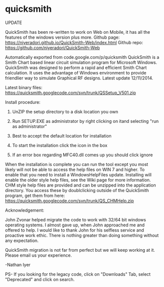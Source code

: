 # quicksmith

UPDATE

QuickSmith has been re-written to work on Web on Mobile, it has all the features of the windows version plus more.
Github page: https://niyeradori.github.io/QuickSmith-Web/index.html
Github repo: https://github.com/niyeradori/QuickSmith-Web

Automatically exported from code.google.com/p/quicksmith
QuickSmith is a Smith Chart based linear circuit simulation program for Microsoft Windows. QuickSmith was designed to perform a rapid and efficient Smith Chart calculation. It uses the advantage of Windows environment to provide friendlier way to simulate Graphical RF designs. Latest update 12/11/2014.

Latest binary files: https://quicksmith.googlecode.com/svn/trunk/QSSetup_V501.zip

Install procedure:

1) UnZIP the setup directory to a disk location you own

2) Run SETUP.EXE as administrator by right clicking on itand selecting "run as administrator"

3) Best to accept the default location for installation

4) To start the installation click the icon in the box

5) If an error box regarding MFC40.dll comes up you should click ignore

When the installation is complete you can run the tool except you most likely will not be able to access the help files on WIN 7 and higher. To enable that you need to install a WindowsHelpFiles update. Installing will enable the older style help files, see the Wiki page for more information. CHM style help files are provided and can be unzipped into the application directory. You access these by doublclicking outside of the QuickSmith program, get them from here: https://quicksmith.googlecode.com/svn/trunk/QS_CHMHelp.zip

Acknowledgement:

John Zvonar helped migrate the code to work with 32/64 bit windows operating systems. I almost gave up, when John approached me and offered to help. I would like to thank John for his selfless service and proactive work ethic. There is nothing greater than doing something without any expectation.

QuickSmith migration is not far from perfect but we will keep working at it. Please email us your experience.

-Nathan Iyer

PS- If you looking for the legacy code, click on "Downloads" Tab, select "Deprecated" and click on search.
